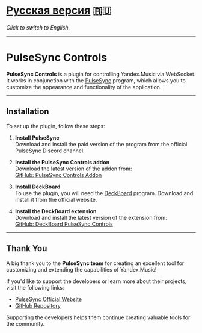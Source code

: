# [Русская версия](README_RU.md) 🇷🇺  
*Click to switch to English.*

---

# PulseSync Controls

**PulseSync Controls** is a plugin for controlling Yandex.Music via WebSocket. It works in conjunction with the [PulseSync](https://pulsesync.dev/) program, which allows you to customize the appearance and functionality of the application.

---

## Installation

To set up the plugin, follow these steps:

1. **Install PulseSync**  
   Download and install the paid version of the program from the official PulseSync Discord channel.

2. **Install the PulseSync Controls addon**  
   Download the latest version of the addon from:  
   [GitHub: PulseSync Controls Addon](https://github.com/WolfySoCute/pulsesync-controls-addon/releases/latest/)

3. **Install DeckBoard**  
   To use the plugin, you will need the [DeckBoard](https://www.deckboard.app/) program. Download and install it from the official website.

4. **Install the DeckBoard extension**  
   Download and install the latest version of the extension from:  
   [GitHub: DeckBoard PulseSync Controls](https://github.com/WolfySoCute/deckboard-pulsesync-controls/releases/latest/)

---

## Thank You

A big thank you to the **PulseSync team** for creating an excellent tool for customizing and extending the capabilities of Yandex.Music!  

If you'd like to support the developers or learn more about their projects, visit the following links:
- [PulseSync Official Website](https://pulsesync.dev)  
- [GitHub Repository](https://github.com/PulseSync-LLC/YMusic-DRPC)  

Supporting the developers helps them continue creating valuable tools for the community.
